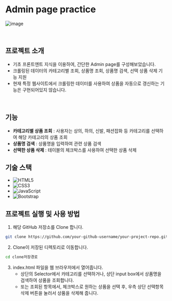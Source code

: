 # Admin page practice
![image](https://github.com/Scanf-s/OZCoding_Backend/assets/105439069/d34201ec-b076-4134-a285-82901573e3bd)

<br>

## 프로젝트 소개

- 기초 프론트엔트 지식을 이용하여, 간단한 Admin page를 구성해보았습니다.
- 크롤링된 데이터의 카테고리별 조회, 상품명 조회, 상품명 검색, 선택 상품 삭제 기능 지원
- 현재 특정 웹사이트에서 크롤링한 데이터를 사용하여 상품을 자동으로 갱신하는 기능은 구현되어있지 않습니다.

<br>

## 기능

- **카테고리별 상품 조회** : 사용자는 상의, 하의, 신발, 패션잡화 등 카테고리를 선택하여 해당 카테고리의 상품 조회
- **상품명 검색** : 상품명을 입력하여 관련 상품 검색
- **선택한 상품 삭제** : 테이블의 체크박스를 사용하여 선택한 상품 삭제

## 기술 스택

- ![HTML5](https://img.shields.io/badge/html5-%23E34F26.svg?style=for-the-badge&logo=html5&logoColor=white)
- ![CSS3](https://img.shields.io/badge/css3-%231572B6.svg?style=for-the-badge&logo=css3&logoColor=white)
- ![JavaScript](https://img.shields.io/badge/javascript-%23323330.svg?style=for-the-badge&logo=javascript&logoColor=%23F7DF1E)
- ![Bootstrap](https://img.shields.io/badge/bootstrap-%238511FA.svg?style=for-the-badge&logo=bootstrap&logoColor=white)

## 프로젝트 실행 및 사용 방법

1. 해당 GitHub 저장소를 Clone 합니다.
```bash
git clone https://github.com/your-github-username/your-project-repo.git
```

2. Clone이 저장된 디렉토리로 이동합니다.
```bash
cd clone저장경로
```

3. index.html 파일을 웹 브라우저에서 열어줍니다.
   - 상단의 Selector에서 카테고리를 선택하거나, 상단 input box에서 상품명을 검색하여 상품을 조회합니다.
   - 또는 조회된 항목에서, 체크박스로 원하는 상품을 선택 후, 우측 상단 선택항목 삭제 버튼을 눌러서 상품을 삭제해 줍니다.
   
